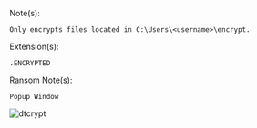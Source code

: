 Note(s):  
```
Only encrypts files located in C:\Users\<username>\encrypt. 
```
Extension(s): 
```
.ENCRYPTED
```
Ransom Note(s): 
```
Popup Window
```
![dtcrypt](https://github.com/user-attachments/assets/8646448d-78aa-4910-977b-8b485ee27dd5)
